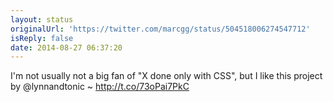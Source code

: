 ```yaml
---
layout: status
originalUrl: 'https://twitter.com/marcgg/status/504518006274547712'
isReply: false
date: 2014-08-27 06:37:20
---
```


I'm not usually not a big fan of "X done only with CSS", but I like this project  by @lynnandtonic ~ http://t.co/73oPai7PkC
